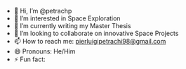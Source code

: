 - 👋 Hi, I’m @petrachp
- 👀 I’m interested in Space Exploration
- 🌱 I’m currently writing my Master Thesis
- 💞️ I’m looking to collaborate on innovative Space Projects
- 📫 How to reach me: pierluigipetrachi98@gmail.com 
- 😄 Pronouns: He/Him
- ⚡ Fun fact: 

<!---
petrachp/petrachp is a ✨ special ✨ repository because its `README.md` (this file) appears on your GitHub profile.
You can click the Preview link to take a look at your changes.
--->
